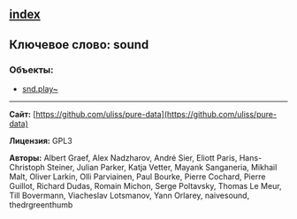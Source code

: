 [index](../index.html)
---

## Ключевое слово: sound

### Объекты:
* [snd.play~](../snd.play~.html)

---
**Сайт:** [https://github.com/uliss/pure-data](https://github.com/uliss/pure-data)

**Лицензия:** GPL3

**Авторы:** Albert Graef, Alex Nadzharov, André Sier, Eliott Paris, Hans-Christoph Steiner, Julian Parker, Katja Vetter, Mayank Sanganeria, Mikhail Malt, Oliver Larkin, Olli Parviainen, Paul Bourke, Pierre Cochard, Pierre Guillot, Richard Dudas, Romain Michon, Serge Poltavsky, Thomas Le Meur, Till Bovermann, Viacheslav Lotsmanov, Yann Orlarey, naivesound, thedrgreenthumb
